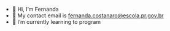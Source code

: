 - 👋 Hi, I’m Fernanda
- 👀 My contact email is fernanda.costanaro@escola.pr.gov.br
- 🌱 I’m currently learning to program

<!---
fercostanaro/fercostanaro is a ✨ special ✨ repository because its `README.md` appears on your GitHub profile.
You can click the Preview link to take a look at your changes.
--->
